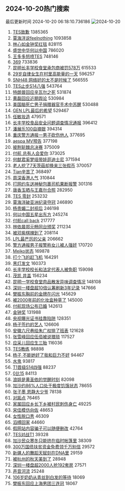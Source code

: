 ## 2024-10-20热门搜索 
最后更新时间 2024-10-20 06:18:10.736186 
![2024-10-20](https://imgs-storage.s3.us-east-005.backblazeb2.com/20241020/2024-10-20.png?versionId=4_z8fbbed132d73df8689c40f13_f11069b3ed2b657c8_d20241019_m221810_c005_v0501012_t0011_u01729376290172) 
1. [TES致歉](https://s.weibo.com/weibo?q=TES%E8%87%B4%E6%AD%89&t=31&band_rank=1&Refer=top) 1385365
1. [覃海洋说feelnothing](https://s.weibo.com/weibo?q=%23%E8%A6%83%E6%B5%B7%E6%B4%8B%E8%AF%B4feelnothing%23&t=31&band_rank=23&Refer=top) 1093858
1. [林心如金钟奖红毯](https://s.weibo.com/weibo?q=%E6%9E%97%E5%BF%83%E5%A6%82%E9%87%91%E9%92%9F%E5%A5%96%E7%BA%A2%E6%AF%AF&t=31&band_rank=2&Refer=top) 828115
1. [盛世中华何以中国](https://s.weibo.com/weibo?q=%23%E7%9B%9B%E4%B8%96%E4%B8%AD%E5%8D%8E%E4%BD%95%E4%BB%A5%E4%B8%AD%E5%9B%BD%23&t=31&band_rank=3&Refer=top) 786020
1. [王多多怒喷TES](https://s.weibo.com/weibo?q=%23%E7%8E%8B%E5%A4%9A%E5%A4%9A%E6%80%92%E5%96%B7TES%23&t=31&band_rank=4&Refer=top) 748146
1. [369](https://s.weibo.com/weibo?q=369&t=31&band_rank=5&Refer=top) 733836
1. [昆明长丰学校食堂承包商被罚578万](https://s.weibo.com/weibo?q=%23%E6%98%86%E6%98%8E%E9%95%BF%E4%B8%B0%E5%AD%A6%E6%A0%A1%E9%A3%9F%E5%A0%82%E6%89%BF%E5%8C%85%E5%95%86%E8%A2%AB%E7%BD%9A578%E4%B8%87%23&t=31&band_rank=6&Refer=top) 615533
1. [29岁自律女生在村里高能量的一天](https://s.weibo.com/weibo?q=29%E5%B2%81%E8%87%AA%E5%BE%8B%E5%A5%B3%E7%94%9F%E5%9C%A8%E6%9D%91%E9%87%8C%E9%AB%98%E8%83%BD%E9%87%8F%E7%9A%84%E4%B8%80%E5%A4%A9&t=31&band_rank=7&Refer=top) 596257
1. [SNH48 网络好的太不是时候了](https://s.weibo.com/weibo?q=SNH48%20%E7%BD%91%E7%BB%9C%E5%A5%BD%E7%9A%84%E5%A4%AA%E4%B8%8D%E6%98%AF%E6%97%B6%E5%80%99%E4%BA%86&t=31&band_rank=8&Refer=top) 566555
1. [TES止步S14八强](https://s.weibo.com/weibo?q=%23TES%E6%AD%A2%E6%AD%A5S14%E5%85%AB%E5%BC%BA%23&t=31&band_rank=9&Refer=top) 543764
1. [特朗普回应辛瓦尔之死](https://s.weibo.com/weibo?q=%23%E7%89%B9%E6%9C%97%E6%99%AE%E5%9B%9E%E5%BA%94%E8%BE%9B%E7%93%A6%E5%B0%94%E4%B9%8B%E6%AD%BB%23&t=31&band_rank=10&Refer=top) 531874
1. [黄磊回应近期舆论](https://s.weibo.com/weibo?q=%23%E9%BB%84%E7%A3%8A%E5%9B%9E%E5%BA%94%E8%BF%91%E6%9C%9F%E8%88%86%E8%AE%BA%23&t=31&band_rank=11&Refer=top) 530984
1. [美国脑死亡男子捐赠器官手术中苏醒](https://s.weibo.com/weibo?q=%23%E7%BE%8E%E5%9B%BD%E8%84%91%E6%AD%BB%E4%BA%A1%E7%94%B7%E5%AD%90%E6%8D%90%E8%B5%A0%E5%99%A8%E5%AE%98%E6%89%8B%E6%9C%AF%E4%B8%AD%E8%8B%8F%E9%86%92%23&t=31&band_rank=12&Refer=top) 530488
1. [GEN LPL最后的希望](https://s.weibo.com/weibo?q=GEN%20LPL%E6%9C%80%E5%90%8E%E7%9A%84%E5%B8%8C%E6%9C%9B&t=31&band_rank=13&Refer=top) 529467
1. [任敏妆造](https://s.weibo.com/weibo?q=%E4%BB%BB%E6%95%8F%E5%A6%86%E9%80%A0&t=31&band_rank=14&Refer=top) 479571
1. [长丰学校食品安全问题调查情况通报](https://s.weibo.com/weibo?q=%23%E9%95%BF%E4%B8%B0%E5%AD%A6%E6%A0%A1%E9%A3%9F%E5%93%81%E5%AE%89%E5%85%A8%E9%97%AE%E9%A2%98%E8%B0%83%E6%9F%A5%E6%83%85%E5%86%B5%E9%80%9A%E6%8A%A5%23&t=31&band_rank=15&Refer=top) 396412
1. [潘展乐100自摘银](https://s.weibo.com/weibo?q=%23%E6%BD%98%E5%B1%95%E4%B9%90100%E8%87%AA%E6%91%98%E9%93%B6%23&t=31&band_rank=16&Refer=top) 394314
1. [重庆警方通报一男子砍伤他人](https://s.weibo.com/weibo?q=%23%E9%87%8D%E5%BA%86%E8%AD%A6%E6%96%B9%E9%80%9A%E6%8A%A5%E4%B8%80%E7%94%B7%E5%AD%90%E7%A0%8D%E4%BC%A4%E4%BB%96%E4%BA%BA%23&t=31&band_rank=17&Refer=top) 377695
1. [aespa MV预告](https://s.weibo.com/weibo?q=aespa%20MV%E9%A2%84%E5%91%8A&t=31&band_rank=18&Refer=top) 377198
1. [披荆斩棘总决赛](https://s.weibo.com/weibo?q=%E6%8A%AB%E8%8D%86%E6%96%A9%E6%A3%98%E6%80%BB%E5%86%B3%E8%B5%9B&t=31&band_rank=19&Refer=top) 375009
1. [付航 总有人会爱你](https://s.weibo.com/weibo?q=%E4%BB%98%E8%88%AA%20%E6%80%BB%E6%9C%89%E4%BA%BA%E4%BC%9A%E7%88%B1%E4%BD%A0&t=31&band_rank=20&Refer=top) 373025
1. [何猷君奚梦瑶带娃逛迪士尼](https://s.weibo.com/weibo?q=%23%E4%BD%95%E7%8C%B7%E5%90%9B%E5%A5%9A%E6%A2%A6%E7%91%B6%E5%B8%A6%E5%A8%83%E9%80%9B%E8%BF%AA%E5%A3%AB%E5%B0%BC%23&t=31&band_rank=21&Refer=top) 371594
1. [老人挖了7天茨菇却换来三张假币](https://s.weibo.com/weibo?q=%23%E8%80%81%E4%BA%BA%E6%8C%96%E4%BA%867%E5%A4%A9%E8%8C%A8%E8%8F%87%E5%8D%B4%E6%8D%A2%E6%9D%A5%E4%B8%89%E5%BC%A0%E5%81%87%E5%B8%81%23&t=31&band_rank=22&Refer=top) 370057
1. [Tian辛苦了](https://s.weibo.com/weibo?q=Tian%E8%BE%9B%E8%8B%A6%E4%BA%86&t=31&band_rank=24&Refer=top) 368497
1. [周深香港人气](https://s.weibo.com/weibo?q=%23%E5%91%A8%E6%B7%B1%E9%A6%99%E6%B8%AF%E4%BA%BA%E6%B0%94%23&t=31&band_rank=25&Refer=top) 310844
1. [打网约车送神秘包裹司机果断报警](https://s.weibo.com/weibo?q=%23%E6%89%93%E7%BD%91%E7%BA%A6%E8%BD%A6%E9%80%81%E7%A5%9E%E7%A7%98%E5%8C%85%E8%A3%B9%E5%8F%B8%E6%9C%BA%E6%9E%9C%E6%96%AD%E6%8A%A5%E8%AD%A6%23&t=31&band_rank=10&Refer=top) 301316
1. [唐香玉晒与王嘉尔合照](https://s.weibo.com/weibo?q=%23%E5%94%90%E9%A6%99%E7%8E%89%E6%99%92%E4%B8%8E%E7%8E%8B%E5%98%89%E5%B0%94%E5%90%88%E7%85%A7%23&t=31&band_rank=13&Refer=top) 282950
1. [TES 零封](https://s.weibo.com/weibo?q=TES%20%E9%9B%B6%E5%B0%81&t=31&band_rank=26&Refer=top) 253232
1. [覃海洋破亚洲纪录夺冠](https://s.weibo.com/weibo?q=%E8%A6%83%E6%B5%B7%E6%B4%8B%E7%A0%B4%E4%BA%9A%E6%B4%B2%E7%BA%AA%E5%BD%95%E5%A4%BA%E5%86%A0&t=31&band_rank=27&Refer=top) 246890
1. [杨贵媚二封视后](https://s.weibo.com/weibo?q=%23%E6%9D%A8%E8%B4%B5%E5%AA%9A%E4%BA%8C%E5%B0%81%E8%A7%86%E5%90%8E%23&t=31&band_rank=17&Refer=top) 246198
1. [何以中国五星出东方](https://s.weibo.com/weibo?q=%23%E4%BD%95%E4%BB%A5%E4%B8%AD%E5%9B%BD%E4%BA%94%E6%98%9F%E5%87%BA%E4%B8%9C%E6%96%B9%23&t=31&band_rank=3&Refer=top) 245274
1. [付航call back](https://s.weibo.com/weibo?q=%E4%BB%98%E8%88%AAcall%20back&t=31&band_rank=28&Refer=top) 217777
1. [林依晨郑元畅同台颁奖](https://s.weibo.com/weibo?q=%23%E6%9E%97%E4%BE%9D%E6%99%A8%E9%83%91%E5%85%83%E7%95%85%E5%90%8C%E5%8F%B0%E9%A2%81%E5%A5%96%23&t=31&band_rank=29&Refer=top) 211234
1. [被邓紫棋辣到了](https://s.weibo.com/weibo?q=%23%E8%A2%AB%E9%82%93%E7%B4%AB%E6%A3%8B%E8%BE%A3%E5%88%B0%E4%BA%86%23&t=31&band_rank=30&Refer=top) 208114
1. [LPL最严厉的父亲](https://s.weibo.com/weibo?q=%23LPL%E6%9C%80%E4%B8%A5%E5%8E%89%E7%9A%84%E7%88%B6%E4%BA%B2%23&t=31&band_rank=31&Refer=top) 206662
1. [警方通报男子报警称女儿被人强奸](https://s.weibo.com/weibo?q=%23%E8%AD%A6%E6%96%B9%E9%80%9A%E6%8A%A5%E7%94%B7%E5%AD%90%E6%8A%A5%E8%AD%A6%E7%A7%B0%E5%A5%B3%E5%84%BF%E8%A2%AB%E4%BA%BA%E5%BC%BA%E5%A5%B8%23&t=31&band_rank=32&Refer=top) 170720
1. [Meiko状态](https://s.weibo.com/weibo?q=Meiko%E7%8A%B6%E6%80%81&t=31&band_rank=33&Refer=top) 169878
1. [打个飞的赶飞机](https://s.weibo.com/weibo?q=%23%E6%89%93%E4%B8%AA%E9%A3%9E%E7%9A%84%E8%B5%B6%E9%A3%9E%E6%9C%BA%23&t=31&band_rank=34&Refer=top) 164291
1. [黑灯发文](https://s.weibo.com/weibo?q=%23%E9%BB%91%E7%81%AF%E5%8F%91%E6%96%87%23&t=31&band_rank=35&Refer=top) 160373
1. [长丰学校校长和法定代表人被免职](https://s.weibo.com/weibo?q=%23%E9%95%BF%E4%B8%B0%E5%AD%A6%E6%A0%A1%E6%A0%A1%E9%95%BF%E5%92%8C%E6%B3%95%E5%AE%9A%E4%BB%A3%E8%A1%A8%E4%BA%BA%E8%A2%AB%E5%85%8D%E8%81%8C%23&t=31&band_rank=36&Refer=top) 159098
1. [茂凯 井盖](https://s.weibo.com/weibo?q=%E8%8C%82%E5%87%AF%20%E4%BA%95%E7%9B%96&t=31&band_rank=37&Refer=top) 156234
1. [昆明一学校食堂肉品散发异味调查情况](https://s.weibo.com/weibo?q=%23%E6%98%86%E6%98%8E%E4%B8%80%E5%AD%A6%E6%A0%A1%E9%A3%9F%E5%A0%82%E8%82%89%E5%93%81%E6%95%A3%E5%8F%91%E5%BC%82%E5%91%B3%E8%B0%83%E6%9F%A5%E6%83%85%E5%86%B5%23&t=31&band_rank=38&Refer=top) 148108
1. [深圳一楼盘超10倍认筹刷新3年记录](https://s.weibo.com/weibo?q=%23%E6%B7%B1%E5%9C%B3%E4%B8%80%E6%A5%BC%E7%9B%98%E8%B6%8510%E5%80%8D%E8%AE%A4%E7%AD%B9%E5%88%B7%E6%96%B03%E5%B9%B4%E8%AE%B0%E5%BD%95%23&t=31&band_rank=10&Refer=top) 147666
1. [樊振东胸前的金牌在闪光](https://s.weibo.com/weibo?q=%23%E6%A8%8A%E6%8C%AF%E4%B8%9C%E8%83%B8%E5%89%8D%E7%9A%84%E9%87%91%E7%89%8C%E5%9C%A8%E9%97%AA%E5%85%89%23&t=31&band_rank=39&Refer=top) 145629
1. [被2000年前的化妆盒种草了](https://s.weibo.com/weibo?q=%23%E8%A2%AB2000%E5%B9%B4%E5%89%8D%E7%9A%84%E5%8C%96%E5%A6%86%E7%9B%92%E7%A7%8D%E8%8D%89%E4%BA%86%23&t=31&band_rank=31&Refer=top) 145000
1. [付航现场公布已婚](https://s.weibo.com/weibo?q=%E4%BB%98%E8%88%AA%E7%8E%B0%E5%9C%BA%E5%85%AC%E5%B8%83%E5%B7%B2%E5%A9%9A&t=31&band_rank=40&Refer=top) 142613
1. [金钟奖](https://s.weibo.com/weibo?q=%E9%87%91%E9%92%9F%E5%A5%96&t=31&band_rank=41&Refer=top) 131988
1. [央视曝光证书挂靠陷阱](https://s.weibo.com/weibo?q=%23%E5%A4%AE%E8%A7%86%E6%9B%9D%E5%85%89%E8%AF%81%E4%B9%A6%E6%8C%82%E9%9D%A0%E9%99%B7%E9%98%B1%23&t=31&band_rank=42&Refer=top) 128351
1. [杨子签约的艺人](https://s.weibo.com/weibo?q=%23%E6%9D%A8%E5%AD%90%E7%AD%BE%E7%BA%A6%E7%9A%84%E8%89%BA%E4%BA%BA%23&t=31&band_rank=43&Refer=top) 126606
1. [安徽六尺巷给朱广权排了班表](https://s.weibo.com/weibo?q=%23%E5%AE%89%E5%BE%BD%E5%85%AD%E5%B0%BA%E5%B7%B7%E7%BB%99%E6%9C%B1%E5%B9%BF%E6%9D%83%E6%8E%92%E4%BA%86%E7%8F%AD%E8%A1%A8%23&t=31&band_rank=32&Refer=top) 121628
1. [张雪峰回应伍佰被说猥琐](https://s.weibo.com/weibo?q=%23%E5%BC%A0%E9%9B%AA%E5%B3%B0%E5%9B%9E%E5%BA%94%E4%BC%8D%E4%BD%B0%E8%A2%AB%E8%AF%B4%E7%8C%A5%E7%90%90%23&t=31&band_rank=44&Refer=top) 117527
1. [应采儿回应生三胎](https://s.weibo.com/weibo?q=%E5%BA%94%E9%87%87%E5%84%BF%E5%9B%9E%E5%BA%94%E7%94%9F%E4%B8%89%E8%83%8E&t=31&band_rank=45&Refer=top) 116036
1. [TES教练](https://s.weibo.com/weibo?q=TES%E6%95%99%E7%BB%83&t=31&band_rank=46&Refer=top) 98898
1. [杨子 不能她好了我和巨力不好](https://s.weibo.com/weibo?q=%E6%9D%A8%E5%AD%90%20%E4%B8%8D%E8%83%BD%E5%A5%B9%E5%A5%BD%E4%BA%86%E6%88%91%E5%92%8C%E5%B7%A8%E5%8A%9B%E4%B8%8D%E5%A5%BD&t=31&band_rank=47&Refer=top) 94467
1. [水鬼](https://s.weibo.com/weibo?q=%E6%B0%B4%E9%AC%BC&t=31&band_rank=48&Refer=top) 93817
1. [T1晋级S14四强](https://s.weibo.com/weibo?q=%23T1%E6%99%8B%E7%BA%A7S14%E5%9B%9B%E5%BC%BA%23&t=31&band_rank=49&Refer=top) 88237
1. [0比15](https://s.weibo.com/weibo?q=0%E6%AF%9415&t=31&band_rank=50&Refer=top) 84113
1. [浪姐是黄圣依的觉醒时刻](https://s.weibo.com/weibo?q=%23%E6%B5%AA%E5%A7%90%E6%98%AF%E9%BB%84%E5%9C%A3%E4%BE%9D%E7%9A%84%E8%A7%89%E9%86%92%E6%97%B6%E5%88%BB%23&t=31&band_rank=38&Refer=top) 82098
1. [加沙约86%人口处于极度饥饿状态](https://s.weibo.com/weibo?q=%23%E5%8A%A0%E6%B2%99%E7%BA%A686%25%E4%BA%BA%E5%8F%A3%E5%A4%84%E4%BA%8E%E6%9E%81%E5%BA%A6%E9%A5%A5%E9%A5%BF%E7%8A%B6%E6%80%81%23&t=31&band_rank=15&Refer=top) 78655
1. [张子墨 恩静大少爷](https://s.weibo.com/weibo?q=%E5%BC%A0%E5%AD%90%E5%A2%A8%20%E6%81%A9%E9%9D%99%E5%A4%A7%E5%B0%91%E7%88%B7&t=31&band_rank=25&Refer=top) 78138
1. [对跖点](https://s.weibo.com/weibo?q=%E5%AF%B9%E8%B7%96%E7%82%B9&t=31&band_rank=41&Refer=top) 76465
1. [家属回应乡长下乡被村民刺伤身亡](https://s.weibo.com/weibo?q=%23%E5%AE%B6%E5%B1%9E%E5%9B%9E%E5%BA%94%E4%B9%A1%E9%95%BF%E4%B8%8B%E4%B9%A1%E8%A2%AB%E6%9D%91%E6%B0%91%E5%88%BA%E4%BC%A4%E8%BA%AB%E4%BA%A1%23&t=31&band_rank=18&Refer=top) 49225
1. [宋佳模仿向佐](https://s.weibo.com/weibo?q=%E5%AE%8B%E4%BD%B3%E6%A8%A1%E4%BB%BF%E5%90%91%E4%BD%90&t=31&band_rank=44&Refer=top) 48653
1. [女性脱口秀](https://s.weibo.com/weibo?q=%E5%A5%B3%E6%80%A7%E8%84%B1%E5%8F%A3%E7%A7%80&t=31&band_rank=39&Refer=top) 46309
1. [滔搏回家](https://s.weibo.com/weibo?q=%E6%BB%94%E6%90%8F%E5%9B%9E%E5%AE%B6&t=31&band_rank=41&Refer=top) 44660
1. [假网站内容骗子可以随便删改](https://s.weibo.com/weibo?q=%23%E5%81%87%E7%BD%91%E7%AB%99%E5%86%85%E5%AE%B9%E9%AA%97%E5%AD%90%E5%8F%AF%E4%BB%A5%E9%9A%8F%E4%BE%BF%E5%88%A0%E6%94%B9%23&t=31&band_rank=43&Refer=top) 42764
1. [TES对战T1](https://s.weibo.com/weibo?q=%23TES%E5%AF%B9%E6%88%98T1%23&t=31&band_rank=44&Refer=top) 39328
1. [加沙民众寒冬只能挤在临时帐篷里](https://s.weibo.com/weibo?q=%23%E5%8A%A0%E6%B2%99%E6%B0%91%E4%BC%97%E5%AF%92%E5%86%AC%E5%8F%AA%E8%83%BD%E6%8C%A4%E5%9C%A8%E4%B8%B4%E6%97%B6%E5%B8%90%E7%AF%B7%E9%87%8C%23&t=31&band_rank=48&Refer=top) 38309
1. [300万国债扶贫资金免费领千万别信](https://s.weibo.com/weibo?q=%23300%E4%B8%87%E5%9B%BD%E5%80%BA%E6%89%B6%E8%B4%AB%E8%B5%84%E9%87%91%E5%85%8D%E8%B4%B9%E9%A2%86%E5%8D%83%E4%B8%87%E5%88%AB%E4%BF%A1%23&t=31&band_rank=30&Refer=top) 29572
1. [新疆人的舞蹈天赋刻在DNA里](https://s.weibo.com/weibo?q=%23%E6%96%B0%E7%96%86%E4%BA%BA%E7%9A%84%E8%88%9E%E8%B9%88%E5%A4%A9%E8%B5%8B%E5%88%BB%E5%9C%A8DNA%E9%87%8C%23&t=31&band_rank=31&Refer=top) 29159
1. [被杭州的秋天美到了](https://s.weibo.com/weibo?q=%23%E8%A2%AB%E6%9D%AD%E5%B7%9E%E7%9A%84%E7%A7%8B%E5%A4%A9%E7%BE%8E%E5%88%B0%E4%BA%86%23&t=31&band_rank=32&Refer=top) 28948
1. [深圳一楼盘超2000人抢192套房](https://s.weibo.com/weibo?q=%23%E6%B7%B1%E5%9C%B3%E4%B8%80%E6%A5%BC%E7%9B%98%E8%B6%852000%E4%BA%BA%E6%8A%A2192%E5%A5%97%E6%88%BF%23&t=31&band_rank=44&Refer=top) 27571
1. [声音河流](https://s.weibo.com/weibo?q=%E5%A3%B0%E9%9F%B3%E6%B2%B3%E6%B5%81&t=31&band_rank=48&Refer=top) 25248
1. [106岁奶奶从青丝到白发的等待](https://s.weibo.com/weibo?q=%23106%E5%B2%81%E5%A5%B6%E5%A5%B6%E4%BB%8E%E9%9D%92%E4%B8%9D%E5%88%B0%E7%99%BD%E5%8F%91%E7%9A%84%E7%AD%89%E5%BE%85%23&t=31&band_rank=46&Refer=top) 18069
1. [樊振东回应上海男团三连冠](https://s.weibo.com/weibo?q=%23%E6%A8%8A%E6%8C%AF%E4%B8%9C%E5%9B%9E%E5%BA%94%E4%B8%8A%E6%B5%B7%E7%94%B7%E5%9B%A2%E4%B8%89%E8%BF%9E%E5%86%A0%23&t=31&band_rank=50&Refer=top) 18067
